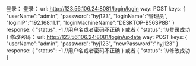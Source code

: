 登录：
    登录：
        url:
            http://123.56.106.24:8081/login/login
        way:
            POST
        keys:
            {
                "userName":"admin",
                "password":"hyj123",
                "loginName":"管理员",
                "loginIP":"192.168.11.1",
                "loginMachineName":"DESKTOP-B56SP8B"
            }
        response:
            {
                "status": -1 //用户名或者密码不正确
            }
            或者
            {
                "status": 1//登录成功
            }
    修改密码：
         url:
             http://123.56.106.24:8081/login/update
         way:
             POST
         keys:
             {
                 "userName":"admin",
                 "password":"hyj123",
                 "newPassword":"hyj123"
             }
         response:
             {
                 "status": -1 //用户名或者密码不正确
             }
             或者
             {
                 "status": 1//修改成功
             }       